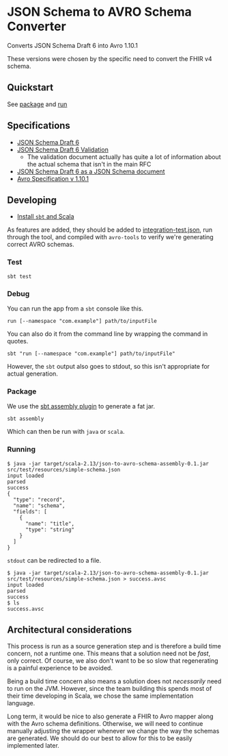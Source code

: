 # JSON Schema to AVRO Schema Converter

Converts JSON Schema Draft 6 into Avro 1.10.1

These versions were chosen by the specific need to convert the FHIR v4 schema.

## Quickstart

See [package](#package) and [run](#running)

## Specifications

- [JSON Schema Draft 6](https://tools.ietf.org/html/draft-wright-json-schema-01)
- [JSON Schema Draft 6 Validation](https://tools.ietf.org/html/draft-wright-json-schema-validation-01)
  * The validation document actually has quite a lot of information about the actual schema 
    that isn't in the main RFC
- [JSON Schema Draft 6 as a JSON Schema document](https://json-schema.org/draft-06/schema)
- [Avro Specification v 1.10.1](https://avro.apache.org/docs/1.10.1/spec.html)

## Developing

- [Install `sbt` and Scala](https://docs.scala-lang.org/getting-started/index.html)

As features are added, they should be added to [integration-test.json](./src/test/resources/integration-test.json),
run through the tool, and compiled with `avro-tools` to verify we're generating correct AVRO schemas.

### Test

```console
sbt test
```

### Debug

You can run the app from a `sbt` console like this.

```console
run [--namespace "com.example"] path/to/inputFile 
```

You can also do it from the command line by wrapping the command in quotes.

```console
sbt "run [--namespace "com.example"] path/to/inputFile"
```

However, the `sbt` output also goes to stdout, so this isn't appropriate for actual generation.

### Package

We use the [sbt assembly plugin](https://github.com/sbt/sbt-assembly) to generate a fat jar.

```console
sbt assembly
```

Which can then be run with `java` or `scala`.

### Running

```console
$ java -jar target/scala-2.13/json-to-avro-schema-assembly-0.1.jar src/test/resources/simple-schema.json
input loaded
parsed
success
{
  "type": "record",
  "name": "schema",
  "fields": [
    {
      "name": "title",
      "type": "string"
    }
  ]
}
```

`stdout` can be redirected to a file.

```console
$ java -jar target/scala-2.13/json-to-avro-schema-assembly-0.1.jar src/test/resources/simple-schema.json > success.avsc
input loaded
parsed
success
$ ls
success.avsc
```

## Architectural considerations

This process is run as a source generation step and is therefore a build time concern, not a runtime one.
This means that a solution need not be _fast_, only correct.
Of course, we also don't want to be so slow that regenerating is a painful experience to be avoided.

Being a build time concern also means a solution does not _necessarily_ need to run on the JVM.
However, since the team building this spends most of their time developing in Scala,
we chose the same implementation language.

Long term, it would be nice to also generate a FHIR to Avro mapper along with the Avro schema definitions.
Otherwise, we will need to continue manually adjusting the wrapper whenever we change the way the schemas are generated.
We should do our best to allow for this to be easily implemented later.